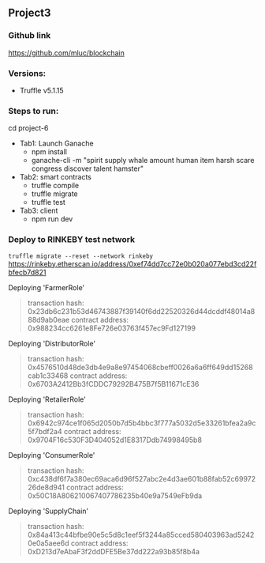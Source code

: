 ## Project3
### Github link 
https://github.com/mluc/blockchain

### Versions:
- Truffle v5.1.15

### Steps to run:
cd project-6
- Tab1: Launch Ganache
   - npm install
   - ganache-cli -m "spirit supply whale amount human item harsh scare congress discover talent hamster"
- Tab2: smart contracts
   - truffle compile
   - truffle migrate
   - truffle test
- Tab3: client
   - npm run dev
###  Deploy to RINKEBY test network
`truffle migrate --reset --network rinkeby`
https://rinkeby.etherscan.io/address/0xef74dd7cc72e0b020a077ebd3cd22fbfecb7d821

   Deploying 'FarmerRole'
   > transaction hash:    0x23db6c231b53d46743887f39140f6dd22520326d44dcddf48014a888d9ab0eae
   > contract address:    0x988234cc6261e8Fe726e03763f457ec9Fd127199

   Deploying 'DistributorRole'
   > transaction hash:    0x4576510d48de3db4e9a8e97454068cbeff0026a6a6ff649dd15268cab1c33468
   > contract address:    0x6703A2412Bb3fCDDC79292B475B7f5B11671cE36

   Deploying 'RetailerRole'
   > transaction hash:    0x6942c974ce1f065d2050b7d5b4bbc3f777a5032d5e33261bfea2a9c5f7bdf2a4
   > contract address:    0x9704F16c530F3D404052d1E8317Ddb74998495b8

   Deploying 'ConsumerRole'
   > transaction hash:    0xc438df6f7a380ec69aca6d96f527abc2e4d3ae601b88fab52c6997226de8d941
   > contract address:    0x50C18A806210067407786235b40e9a7549eFb9da

   Deploying 'SupplyChain'
   > transaction hash:    0x84a413c44bfbe90e5c5d8c1eef5f3244a85cced580403963ad52420e0a5aee6d
   > contract address:    0xD213d7eAbaF3f2ddDFE5Be37dd222a93b85f8b4a
